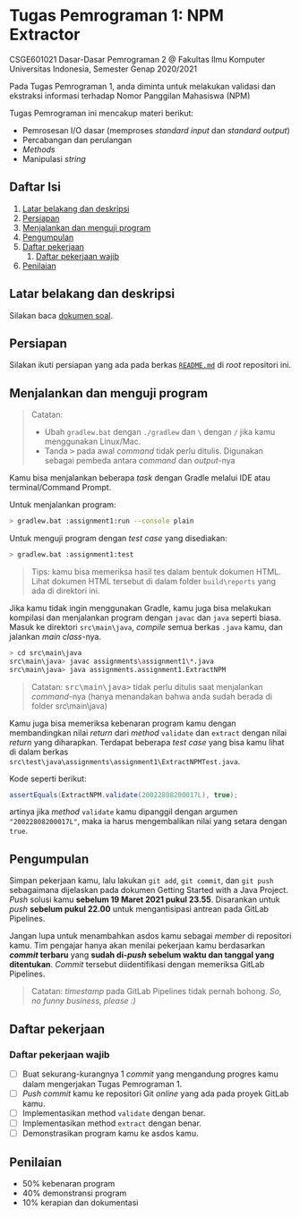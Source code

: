 # Tugas Pemrograman 1: NPM Extractor

CSGE601021 Dasar-Dasar Pemrograman 2 @ Fakultas Ilmu Komputer Universitas Indonesia,
Semester Genap 2020/2021

Pada Tugas Pemrograman 1, anda diminta untuk melakukan validasi dan ekstraksi informasi terhadap Nomor Panggilan Mahasiswa (NPM)

Tugas Pemrograman ini mencakup materi berikut:

- Pemrosesan I/O dasar (memproses *standard input* dan *standard output*)
- Percabangan dan perulangan
- *Methods*
- Manipulasi *string*

## Daftar Isi

1. [Latar belakang dan deskripsi](#latar-belakang-dan-deskripsi)
2. [Persiapan](#persiapan)
3. [Menjalankan dan menguji program](#menjalankan-dan-menguji-program)
4. [Pengumpulan](#pengumpulan)
5. [Daftar pekerjaan](#daftar-pekerjaan)
   1. [Daftar pekerjaan wajib](#daftar-pekerjaan-wajib)
6. [Penilaian](#penilaian)


## Latar belakang dan deskripsi

Silakan baca [dokumen soal][dokumen tp1].

## Persiapan

Silakan ikuti persiapan yang ada pada berkas [`README.md`][root-readme] di
*root* repositori ini.

## Menjalankan dan menguji program

> Catatan:<br> 
> - Ubah `gradlew.bat` dengan `./gradlew` dan `\` dengan `/` jika kamu
menggunakan Linux/Mac.
> - Tanda <kbd>></kbd> pada awal *command* tidak perlu ditulis. Digunakan sebagai pembeda antara *command* dan *output*-nya

Kamu bisa menjalankan beberapa *task* dengan Gradle melalui IDE atau
terminal/Command Prompt.

Untuk menjalankan program:

```bash
> gradlew.bat :assignment1:run --console plain
```

Untuk menguji program dengan *test case* yang disediakan:

```bash
> gradlew.bat :assignment1:test
```

> Tips: kamu bisa memeriksa hasil tes dalam bentuk dokumen HTML. Lihat dokumen
> HTML tersebut di dalam folder `build\reports` yang ada di direktori ini.

Jika kamu tidak ingin menggunakan Gradle, kamu juga bisa melakukan kompilasi
dan menjalankan program dengan `javac` dan `java` seperti biasa. Masuk ke
direktori `src\main\java`, *compile* semua berkas `.java` kamu, dan jalankan
*main class*-nya.

```bash
> cd src\main\java
src\main\java> javac assignments\assignment1\*.java
src\main\java> java assignments.assignment1.ExtractNPM
```

> Catatan: <kbd>src\main\java></kbd> tidak perlu ditulis saat menjalankan *command*-nya (hanya menandakan bahwa anda sudah berada di folder src\main\java)

Kamu juga bisa memeriksa kebenaran program kamu dengan membandingkan nilai
*return* dari *method* `validate` dan `extract` dengan nilai *return* yang
diharapkan. Terdapat beberapa *test case* yang bisa kamu lihat di dalam
berkas `src\test\java\assignments\assignment1\ExtractNPMTest.java`.

Kode seperti berikut:

```java
assertEquals(ExtractNPM.validate(20022808200017L), true);
```

artinya jika *method* `validate` kamu dipanggil dengan argumen `"20022808200017L"`,
maka ia harus mengembalikan nilai yang setara dengan `true`.

## Pengumpulan

Simpan pekerjaan kamu, lalu lakukan `git add`, `git commit`, dan `git push`
sebagaimana dijelaskan pada dokumen
Getting Started with a Java Project.
*Push* solusi kamu **sebelum 19 Maret 2021 pukul 23.55**. Disarankan untuk
*push* **sebelum pukul 22.00** untuk mengantisipasi antrean pada GitLab
Pipelines.

Jangan lupa untuk menambahkan asdos kamu sebagai *member* di repositori kamu.
Tim pengajar hanya akan menilai pekerjaan kamu berdasarkan ***commit* terbaru**
yang **sudah di-*push* sebelum waktu dan tanggal yang ditentukan**. *Commit*
tersebut diidentifikasi dengan memeriksa GitLab Pipelines.

> Catatan: *timestamp* pada GitLab Pipelines tidak pernah bohong.
> *So, no funny business, please :)*

## Daftar pekerjaan

### Daftar pekerjaan wajib

- [ ] Buat sekurang-kurangnya 1 *commit* yang mengandung progres kamu dalam
      mengerjakan Tugas Pemrograman 1.
- [ ] *Push* *commit* kamu ke repositori Git *online* yang ada pada proyek
      GitLab kamu.
- [ ] Implementasikan method `validate` dengan benar.
- [ ] Implementasikan method `extract` dengan benar.
- [ ] Demonstrasikan program kamu ke asdos kamu.

## Penilaian

- 50% kebenaran program
- 40% demonstransi program
- 10% kerapian dan dokumentasi

[dokumen tp1]: https://docs.google.com/document/d/1SdYI3sFAKsCmHF4Ktt4IVgQma0xKNI_WOvQmavxsCrg/export?format=pdf&attachment=false
[root-readme]: ../README.md#memulai